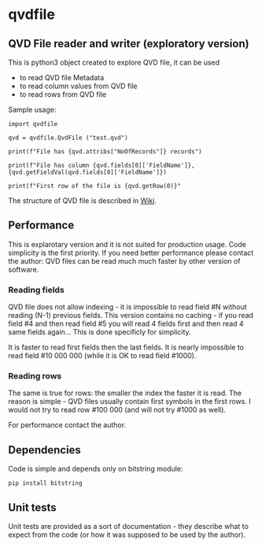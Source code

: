# qvdfile

## QVD File reader and writer (exploratory version)

This is python3 object created to explore QVD file, it can be used 

* to read QVD file Metadata
* to read column values from QVD file
* to read rows from QVD file

Sample usage:

```
import qvdfile 

qvd = qvdfile.QvdFile ("test.qvd")

print(f"File has {qvd.attribs["NoOfRecords"]} records")

print(f"File has column {qvd.fields[0]['FieldName']}, {qvd.getFieldVal(qvd.fields[0]['FieldName']})
  
print(f"First row of the file is {qvd.getRow(0)}"
```

The structure of QVD file is described in [Wiki](../../wiki).

## Performance

This is explarotary version and it is not suited for production usage. Code simplicity is the first priority. If you need better performance please contact the author: QVD files can be read much much faster by other version of software.

### Reading fields

QVD file does not allow indexing - it is impossible to read field #N without reading (N-1) previous fields. This version contains no caching - if you read field #4 and then read field #5 you will read 4 fields first and then read 4 same fields again... This is done specificly for simplicity.

It is faster to read first fields then the last fields. It is nearly impossible to read field #10 000 000 (while it is OK to read field #1000).

### Reading rows

The same is true for rows: the smaller the index the faster it is read. The reason is simple - QVD files usually contain first symbols in the first rows. I would not try to read row #100 000 (and will not try #1000 as well).

For performance contact the author.

## Dependencies

Code is simple and depends only on bitstring module:

```pip install bitstring```

## Unit tests

Unit tests are provided as a sort of documentation - they describe what to expect from the code (or how it was supposed to be used by the author).
